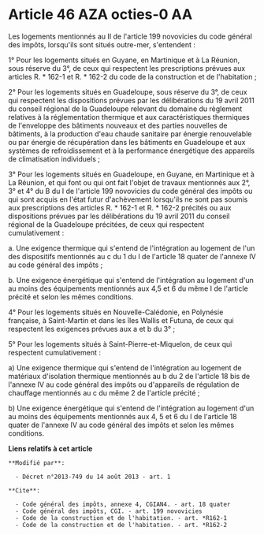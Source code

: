 # Article 46 AZA octies-0 AA

Les logements mentionnés au II de l'article 199 novovicies du code général des impôts, lorsqu'ils sont situés outre-mer,
s'entendent : 

1° Pour les logements situés en Guyane, en Martinique et à La Réunion, sous réserve du 3°, de ceux qui respectent les
prescriptions prévues aux articles R. * 162-1 et R. * 162-2 du code de la construction et de l'habitation ; 

2° Pour les logements situés en Guadeloupe, sous réserve du 3°, de ceux qui respectent les dispositions prévues par les
délibérations du 19 avril 2011 du conseil régional de la Guadeloupe relevant du domaine du règlement relatives à la
réglementation thermique et aux caractéristiques thermiques de l'enveloppe des bâtiments nouveaux et des parties nouvelles de
bâtiments, à la production d'eau chaude sanitaire par énergie renouvelable ou par énergie de récupération dans les bâtiments
en Guadeloupe et aux systèmes de refroidissement et à la performance énergétique des appareils de climatisation
individuels ; 

3° Pour les logements situés en Guadeloupe, en Guyane, en Martinique et à La Réunion, et qui font ou qui ont fait l'objet de
travaux mentionnés aux 2°, 3° et 4° du B du I de l'article 199 novovicies du code général des impôts ou qui sont acquis en
l'état futur d'achèvement lorsqu'ils ne sont pas soumis aux prescriptions des articles R. * 162-1 et R. * 162-2 précités ou
aux dispositions prévues par les délibérations du 19 avril 2011 du conseil régional de la Guadeloupe précitées, de ceux qui
respectent cumulativement : 

a. Une exigence thermique qui s'entend de l'intégration au logement de l'un des dispositifs mentionnés au c du 1 du I de
l'article 18 quater de l'annexe IV au code général des impôts ; 

b. Une exigence énergétique qui s'entend de l'intégration au logement d'un au moins des équipements mentionnés aux 4,5 et 6
du même I de l'article précité et selon les mêmes conditions.

4° Pour les logements situés en Nouvelle-Calédonie, en Polynésie française, à Saint-Martin et dans les îles Wallis et Futuna,
de ceux qui respectent les exigences prévues aux a et b du 3° ;

5° Pour les logements situés à Saint-Pierre-et-Miquelon, de ceux qui respectent cumulativement :

a) Une exigence thermique qui s'entend de l'intégration au logement de matériaux d'isolation thermique mentionnés au b du 2
de l'article 18 bis de l'annexe IV au code général des impôts ou d'appareils de régulation de chauffage mentionnés au c du
même 2 de l'article précité ;

b) Une exigence énergétique qui s'entend de l'intégration au logement d'un au moins des équipements mentionnés aux 4, 5 et 6
du I de l'article 18 quater de l'annexe IV au code général des impôts et selon les mêmes conditions.

**Liens relatifs à cet article**

	**Modifié par**:

	  - Décret n°2013-749 du 14 août 2013 - art. 1

	**Cite**:

	  - Code général des impôts, annexe 4, CGIAN4. - art. 18 quater
	  - Code général des impôts, CGI. - art. 199 novovicies
	  - Code de la construction et de l'habitation. - art. *R162-1
	  - Code de la construction et de l'habitation. - art. *R162-2
